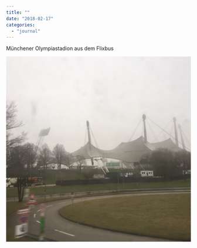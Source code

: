 ```yaml
---
title: ""
date: "2018-02-17"
categories: 
  - "journal"
---
```


Münchener Olympiastadion aus dem Flixbus

![](images/54b9272390.jpg)
